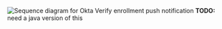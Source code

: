 <div class="common-image-format">

![Sequence diagram for Okta Verify enrollment push notification](/img/authenticators/dotnet-authenticators-okta-verify-enrol-with-QRcode.png "All steps in the Okta Verify enrollment flow using a QR code")
**TODO:** need a java version of this
</div>
